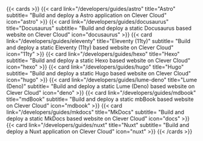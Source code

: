 {{< cards >}}
  {{< card link="/developers/guides/astro" title="Astro" subtitle= "Build and deploy a Astro application on Clever Cloud" icon="astro" >}}
  {{< card link="/developers/guides/docusaurus" title="Docusaurus" subtitle= "Build and deploy a static Docusaurus based website on Clever Cloud" icon="docusaurus" >}}
  {{< card link="/developers/guides/eleventy" title="Eleventy (11ty)" subtitle= "Build and deploy a static Eleventy (11ty) based website on Clever Cloud" icon="11ty" >}}
  {{< card link="/developers/guides/hexo" title="Hexo" subtitle= "Build and deploy a static Hexo based website on Clever Cloud" icon="hexo" >}}
  {{< card link="/developers/guides/hugo" title="Hugo" subtitle= "Build and deploy a static Hugo based website on Clever Cloud" icon="hugo" >}}
  {{< card link="/developers/guides/lume-deno" title="Lume (Deno)" subtitle= "Build and deploy a static Lume (Deno) based website on Clever Cloud" icon="deno" >}}
  {{< card link="/developers/guides/mdbook" title="mdBook" subtitle= "Build and deploy a static mbBook based website on Clever Cloud" icon="mdbook" >}}
  {{< card link="/developers/guides/mkdocs" title="MkDocs" subtitle= "Build and deploy a static MkDocs based website on Clever Cloud" icon="docs" >}}
  {{< card link="/developers/guides/nuxt" title="Nuxt" subtitle= "Build and deploy a Nuxt application on Clever Cloud" icon="nuxt" >}}
{{< /cards >}}
